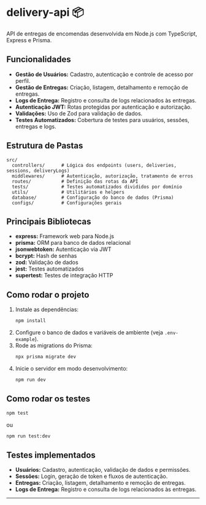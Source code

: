 # delivery-api 📦

API de entregas de encomendas desenvolvida em Node.js com TypeScript, Express e Prisma.

## Funcionalidades

- **Gestão de Usuários:** Cadastro, autenticação e controle de acesso por perfil.
- **Gestão de Entregas:** Criação, listagem, detalhamento e remoção de entregas.
- **Logs de Entrega:** Registro e consulta de logs relacionados às entregas.
- **Autenticação JWT:** Rotas protegidas por autenticação e autorização.
- **Validações:** Uso de Zod para validação de dados.
- **Testes Automatizados:** Cobertura de testes para usuários, sessões, entregas e logs.

## Estrutura de Pastas

```
src/
  controllers/      # Lógica dos endpoints (users, deliveries, sessions, deliveryLogs)
  middlewares/      # Autenticação, autorização, tratamento de erros
  routes/           # Definição das rotas da API
  tests/            # Testes automatizados divididos por domínio
  utils/            # Utilitários e helpers
  database/         # Configuração do banco de dados (Prisma)
  configs/          # Configurações gerais
```

## Principais Bibliotecas

- **express:** Framework web para Node.js
- **prisma:** ORM para banco de dados relacional
- **jsonwebtoken:** Autenticação via JWT
- **bcrypt:** Hash de senhas
- **zod:** Validação de dados
- **jest:** Testes automatizados
- **supertest:** Testes de integração HTTP

## Como rodar o projeto

1. Instale as dependências:
   ```bash
   npm install
   ```
2. Configure o banco de dados e variáveis de ambiente (veja `.env-example`).
3. Rode as migrations do Prisma:
   ```bash
   npx prisma migrate dev
   ```
4. Inicie o servidor em modo desenvolvimento:
   ```bash
   npm run dev
   ```

## Como rodar os testes

```bash
npm test
```

ou

```bash
npm run test:dev
```

## Testes implementados

- **Usuários:** Cadastro, autenticação, validação de dados e permissões.
- **Sessões:** Login, geração de token e fluxos de autenticação.
- **Entregas:** Criação, listagem, detalhamento e remoção de entregas.
- **Logs de Entrega:** Registro e consulta de logs relacionados às entregas.

---
